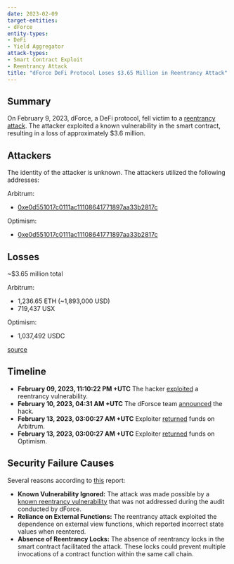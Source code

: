 ```yaml
---
date: 2023-02-09
target-entities: 
- dForce
entity-types:
- DeFi
- Yield Aggregator
attack-types:
- Smart Contract Exploit
- Reentrancy Attack
title: "dForce DeFi Protocol Loses $3.65 Million in Reentrancy Attack"
---
```


## Summary

On February 9, 2023, dForce, a DeFi protocol, fell victim to a [reentrancy attack](https://twitter.com/dForcenet/status/1623904209161830401). The attacker exploited a known vulnerability in the smart contract, resulting in a loss of approximately $3.6 million.

## Attackers

The identity of the attacker is unknown. The attackers utilized the following addresses:

Arbitrum:
- [0xe0d551017c0111ac11108641771897aa33b2817c](https://arbiscan.io/address/0xe0d551017c0111ac11108641771897aa33b2817c)

Optimism:
- [0xe0d551017c0111ac11108641771897aa33b2817c](https://optimistic.etherscan.io/address/0xe0d551017c0111ac11108641771897aa33b2817c)

## Losses

~$3.65 million total

Arbitrum:
- 1,236.65 ETH (~1,893,000 USD)
- 719,437 USX

Optimism:
- 1,037,492 USDC

[source](https://twitter.com/peckshield/status/1623902441992523776)

## Timeline

- **February 09, 2023, 11:10:22 PM +UTC** The hacker [exploited](https://arbiscan.io/tx/0x5db5c2400ab56db697b3cc9aa02a05deab658e1438ce2f8692ca009cc45171dd) a reentrancy vulnerability.
- **February 10, 2023, 04:31 AM +UTC** The dForsce team [announced](https://twitter.com/dForcenet/status/1623904209161830401) the hack.
- **February 13, 2023, 03:00:27 AM +UTC** Exploiter [returned](https://arbiscan.io/tx/0x97f7510ade6118552e9d206b5441b13ba1c8910fdd4f82fcf7482de2cf340ecb) funds on Arbitrum.
- **February 13, 2023, 03:00:27 AM +UTC** Exploiter [returned](https://optimistic.etherscan.io/tx/0x3024a206b93fe748e5bac7f2e80974a453cda755c0d03404275d276e31ad0d77) funds on Optimism.

## Security Failure Causes

Several reasons according to [this](https://neptunemutual.com/blog/taking-a-closer-look-at-dforce-exploit) report:
- **Known Vulnerability Ignored:** The attack was made possible by a [known reentrancy vulnerability](https://chainsecurity.com/curve-lp-oracle-manipulation-post-mortem/) that was not addressed during the audit conducted by dForce.
- **Reliance on External Functions:** The reentrancy attack exploited the dependence on external view functions, which reported incorrect state values when reentered.
- **Absence of Reentrancy Locks:** The absence of reentrancy locks in the smart contract facilitated the attack. These locks could prevent multiple invocations of a contract function within the same call chain.
